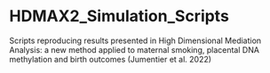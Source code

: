 # HDMAX2_Simulation_Scripts
Scripts reproducing results presented in High Dimensional Mediation Analysis: a new method applied to maternal smoking, placental DNA methylation and birth outcomes (Jumentier et al. 2022) 
